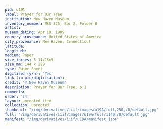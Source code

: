 ```yaml
---
pid: u19A
label: Prayer for Our Tree
institution: New Haven Museum
inventory_number: MSS 325, Box 2, Folder B
artist:
museum_dating: Apr 10, 1909
country_provenance: United States of America
city_provenance: New Haven, Connecticut
latitude:
longitude:
medium: Paper
size_inches: 5 11/16x9
size_mm: 144 x 229
type: Paper Sheet
digitised (y/n): 'Yes'
link (to pic/digitisation):
credit: "© New Haven Museum"
description: Prayer for Our Tree, p.1
comments:
order: '24'
layout: uprooted_item
collection: uprooted
thumbnail: "/img/derivatives/iiif/images/u19A/full/250,/0/default.jpg"
full: "/img/derivatives/iiif/images/u19A/full/1140,/0/default.jpg"
manifest: "/img/derivatives/iiif/u19A/manifest.json"
---
```

